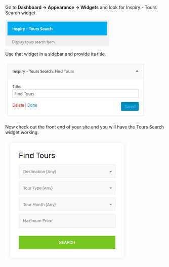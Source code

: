 Go to **Dashboard &rarr; Appearance &rarr; Widgets** and look for Inspiry - Tours Search widget.

![img](../img/tours-search.png)

Use that widget in a sidebar and provide its title.

![img](../img/tours-search-sidebar.png)

Now check out the front end of your site and you will have the Tours Search widget working.

![img](../img/tours-search-front.png)
